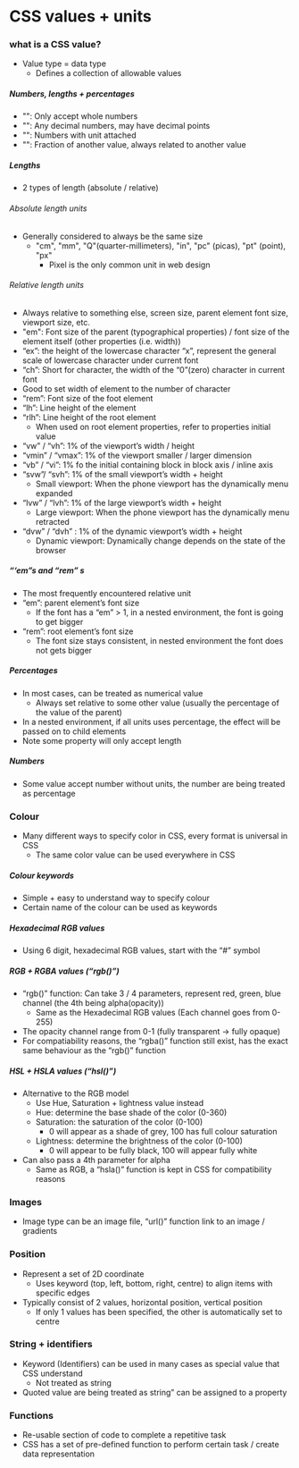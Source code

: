 # CSS values + units

### what is a CSS value?

-  Value type = data type
   -  Defines a collection of allowable values

##### Numbers, lengths + percentages

- "<integer>": Only accept whole numbers
- "<numbers>": Any decimal numbers, may have decimal points
- "<dimensions>": Numbers with unit attached
- "<percentage>": Fraction of another value, always related to another value

##### Lengths

- 2 types of length (absolute / relative)

###### Absolute length units

- Generally considered to always be the same size
  - "cm", "mm", "Q"(quarter-millimeters), "in", "pc" (picas), "pt" (point), "px"
    - Pixel is the only common unit in web design

###### Relative length units

- Always relative to something else, screen size, parent element font size, viewport size, etc.
- "em": Font size of the parent (typographical properties) / font size of the element itself (other properties (i.e. width))
- “ex”: the height of the lowercase character “x”, represent the general scale of lowercase character under current font
- “ch”: Short for character, the width of the “0”(zero) character in current font
- Good to set width of element to the number of character
- “rem”: Font size of the foot element
- “lh”: Line height of the element
- “rlh”: Line height of the root element
	- When used on root element properties, refer to properties initial value
- “vw” / “vh”: 1% of the viewport’s width / height
- “vmin” / “vmax”: 1% of the viewport smaller / larger dimension
- “vb” / “vi”: 1% fo the initial containing block in block axis / inline axis
- “svw”/ “svh”: 1% of the small viewport’s width + height
	- Small viewport: When the phone viewport has the dynamically menu expanded
- “lvw” / “lvh”: 1% of the large viewport’s width + height
	- Large viewport: When the phone viewport has the dynamically menu retracted
- “dvw” / “dvh” : 1% of the dynamic viewport’s width + height
	- Dynamic viewport: Dynamically change depends on the state of the browser

##### “‘em”s and “rem” s

- The most frequently encountered relative unit
- “em”: parent element’s font size
	- If the font has a “em” > 1, in a nested environment, the font is going to get bigger
- “rem”: root element’s font size
	- The font size stays consistent, in nested environment the font does not gets bigger

##### Percentages 

- In most cases, can be treated as numerical value
	- Always set relative to some other value (usually the percentage of the value of the parent)
- In a nested environment, if all units uses percentage, the effect will be passed on to child elements
- Note some property will only accept length

##### Numbers

- Some value accept number without units, the number are being treated as percentage

### Colour

- Many different ways to specify color in CSS, every format is universal in CSS
	- The same color value can be used everywhere in CSS

##### Colour keywords

- Simple + easy to understand way to specify colour
- Certain name of the colour can be used as keywords

##### Hexadecimal RGB values

- Using 6 digit, hexadecimal RGB values, start with the “#” symbol

##### RGB + RGBA values (“rgb()”)

- “rgb()” function: Can take 3 / 4 parameters, represent red, green, blue channel (the 4th being alpha(opacity))
	- Same as the Hexadecimal RGB values (Each channel goes from 0-255)
- The opacity channel range from 0-1 (fully transparent -> fully opaque)
- For compatiability reasons, the “rgba()” function still exist, has the exact same behaviour as the “rgb()” function

##### HSL + HSLA values (“hsl()”)

- Alternative to the RGB model
	- Use Hue, Saturation + lightness value instead
	- Hue: determine the base shade of the color (0-360)
	- Saturation: the saturation of the color (0-100)
		- 0 will appear as a shade of grey, 100 has full colour saturation
	- Lightness: determine the brightness of the color (0-100)
		- 0 will appear to be fully black, 100 will appear fully white
- Can also pass a 4th parameter for alpha
	- Same as RGB, a “hsla()” function is kept in CSS for compatibility reasons

### Images

- Image type can be an image file, “url()” function link to an image / gradients

### Position

- Represent a set of 2D coordinate
	- Uses keyword (top, left, bottom, right, centre) to align items with specific edges
- Typically consist of 2 values, horizontal position, vertical position
	- If only 1 values has been specified, the other is automatically set to centre 

### String + identifiers

- Keyword (Identifiers) can be used in many cases as special value that CSS understand
	- Not treated as string
- Quoted value are being treated as string” can be assigned to a property

### Functions

- Re-usable section of code to complete a repetitive task
- CSS has a set of pre-defined function to perform certain task / create data representation